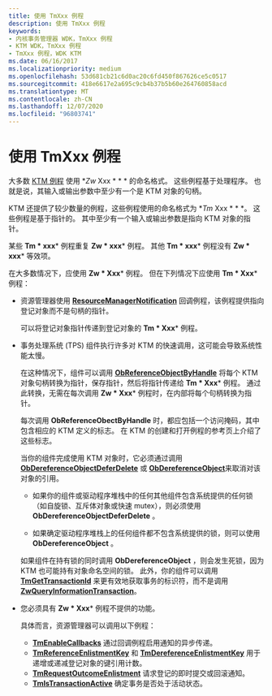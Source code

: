 ```yaml
---
title: 使用 TmXxx 例程
description: 使用 TmXxx 例程
keywords:
- 内核事务管理器 WDK，TmXxx 例程
- KTM WDK，TmXxx 例程
- TmXxx 例程，WDK KTM
ms.date: 06/16/2017
ms.localizationpriority: medium
ms.openlocfilehash: 53d681cb21c6d0ac20c6fd450f867626ce5c0517
ms.sourcegitcommit: 418e6617e2a695c9cb4b37b5b60e264760858acd
ms.translationtype: MT
ms.contentlocale: zh-CN
ms.lasthandoff: 12/07/2020
ms.locfileid: "96803741"
---
```

# <a name="using-tmxxx-routines"></a>使用 TmXxx 例程


大多数 [KTM 例程](/windows-hardware/drivers/ddi/index) 使用 **Zw* Xxx * * * 的命名格式。 这些例程基于处理程序。 也就是说，其输入或输出参数中至少有一个是 KTM 对象的句柄。

KTM 还提供了较少数量的例程，这些例程使用的命名格式为 **Tm* Xxx * * *。 这些例程是基于指针的。 其中至少有一个输入或输出参数是指向 KTM 对象的指针。

某些 **Tm * xxx*** 例程重复 **Zw * xxx*** 例程。 其他 **Tm * xxx*** 例程没有 **Zw * xxx*** 等效项。

在大多数情况下，应使用 **Zw * Xxx*** 例程。 但在下列情况下应使用 **Tm * Xxx*** 例程：

- 资源管理器使用 [**ResourceManagerNotification**](/windows-hardware/drivers/ddi/wdm/nc-wdm-ptm_rm_notification) 回调例程，该例程提供指向登记对象而不是句柄的指针。

  可以将登记对象指针传递到登记对象的 **Tm * Xxx*** 例程。

- 事务处理系统 (TPS) 组件执行许多对 KTM 的快速调用，这可能会导致系统性能太慢。

  在这种情况下，组件可以调用 [**ObReferenceObjectByHandle**](/windows-hardware/drivers/ddi/wdm/nf-wdm-obreferenceobjectbyhandle) 将每个 KTM 对象句柄转换为指针，保存指针，然后将指针传递给 **Tm * Xxx*** 例程。 通过此转换，无需在每次调用 **Zw * Xxx*** 例程时，在内部将每个句柄转换为指针。

  每次调用 **ObReferenceObectByHandle** 时，都应包括一个访问掩码，其中包含相应的 KTM 定义的标志。 在 KTM 的创建和打开例程的参考页上介绍了这些标志。

  当你的组件完成使用 KTM 对象时，它必须通过调用 [**ObDereferenceObjectDeferDelete**](/windows-hardware/drivers/ddi/wdm/nf-wdm-obdereferenceobjectdeferdelete) 或 [**ObDereferenceObject**](/windows-hardware/drivers/ddi/wdm/nf-wdm-obdereferenceobject)来取消对该对象的引用。

  -   如果你的组件或驱动程序堆栈中的任何其他组件包含系统提供的任何锁（如自旋锁、互斥体对象或快速 mutex），则必须使用 **ObDereferenceObjectDeferDelete** 。

  -   如果确定驱动程序堆栈上的任何组件都不包含系统提供的锁，则可以使用 **ObDereferenceObject** 。

  如果组件在持有锁的同时调用 **ObDereferenceObject** ，则会发生死锁，因为 KTM 也可能持有对象命名空间的锁。 此外，你的组件可以调用 [**TmGetTransactionId**](/windows-hardware/drivers/ddi/wdm/nf-wdm-tmgettransactionid) 来更有效地获取事务的标识符，而不是调用 [**ZwQueryInformationTransaction**](/windows-hardware/drivers/ddi/wdm/nf-wdm-ntqueryinformationtransaction)。

- 您必须具有 **Zw * Xxx*** 例程不提供的功能。

  具体而言，资源管理器可以调用以下例程：

  -   [**TmEnableCallbacks**](/windows-hardware/drivers/ddi/wdm/nf-wdm-tmenablecallbacks) 通过回调例程启用通知的异步传递。
  -   [**TmReferenceEnlistmentKey**](/windows-hardware/drivers/ddi/wdm/nf-wdm-tmreferenceenlistmentkey) 和 [**TmDereferenceEnlistmentKey**](/windows-hardware/drivers/ddi/wdm/nf-wdm-tmdereferenceenlistmentkey) 用于递增或递减登记对象的键引用计数。
  -   [**TmRequestOutcomeEnlistment**](/windows-hardware/drivers/ddi/wdm/nf-wdm-tmrequestoutcomeenlistment) 请求登记的即时提交或回滚通知。
  -   [**TmIsTransactionActive**](/windows-hardware/drivers/ddi/wdm/nf-wdm-tmistransactionactive) 确定事务是否处于活动状态。

 

